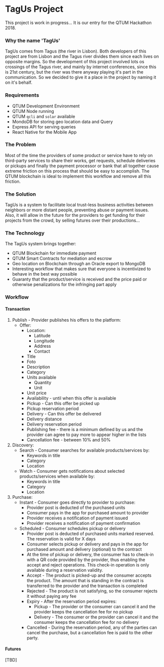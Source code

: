 # TagUs Project

This project is work in progress... It is our entry for the QTUM Hackathon 2018.

### Why the name 'TagUs'

TagUs comes from Tagus (the river in Lisbon). Both developers of this project are from Lisbon and the Tagus river divides them since
each lives on opposite margins. So the development of this project involved lots os crossings of the Tagus river, and mainly by
internet conferences, since this is 21st century, but the river was there anyway playing it's part in the communication. So we decided
to give it a place in the project by naming it on it's behalf.

### Requirements

* QTUM Development Environment
* QTUM Node running
* QTUM `qcli` and `solar` available
* MondoDB for storing geo location data and Query
* Express API for serving queries
* React Native for the Mobile App

### The Problem

Most of the time the providers of some product or service have to rely on third-party services to share their works, get requests,
schedule deliveries or pickups and finally the payment processor or bank that all together cause extreme friction on this process
that should be easy to accomplish. The QTUM blockchain is ideal to implement this workflow and remove all this friction.

### The Solution

TagUs is a system to facilitate local trust-less business activities between neighbors or more distant people, preventing abuse or payment issues.
Also, it will allow in the future for the providers to get funding for their projects from the crowd, by selling futures over their productions...

### The Technology

The TagUs system brings together:
* QTUM Blockchain for immediate payment
* QTUM Smart Contracts for mediation and escrow
* Geo location on Blockchain through an Oracle export to MongoDB
* Interesting workflow that makes sure that everyone is incentivized to behave in the best way possible
* Guaranty that the product/service is received and the price paid or otherwise penalizations for the infringing part apply

### Workflow

#### Transaction
1. Publish - Provider publishes his offers to the platform:
    * Offer:
        * Location:
            * Latitude
            * Longitude
            * Address
            * Contact
        * Title
        * Foto
        * Description
        * Category
        * Units available
            * Quantity
            * Unit
        * Unit price
        * Availability - until when this offer is available
        * Pickup - Can this offer be picked up
        * Pickup reservation period
        * Delivery - Can this offer be delivered
        * Delivery distance
        * Delivery reservation period
        * Publishing fee - there is a minimum defined by us and the provider can agree to pay more to appear higher in the lists
        * Cancellation fee - between 10% and 50%
2. Discovery:
    * Search - Consumer searches for available products/services by:
        * Keywords in title
        * Category
        * Location
    * Watch - Consumer gets notifications about selected products/services when available by:
        * Keywords in title
        * Category
        * Location
3. Purchase:
    * Instant - Consumer goes directly to provider to purchase:
        * Provider post is deducted of the purchased units
        * Consumer pays in the app for purchased amount to provider
        * Provider receives a notification of payment issued
        * Provider receives a notification of payment confirmation
    * Scheduled - Consumer schedules pickup or delivery
        * Provider post is deducted of purchased units marked reserved. The reservation is valid for X days
        * Consumer selects pickup or delivery and pays in the app for purchased amount and delivery (optional) to the contract
        * At the time of pickup or delivery, the consumer has to check-in with a QR code provided by the provider, thus enabling the accept and reject operations. This check-in operation is only available during a reservation validity.
        * Accept - The product is picked-up and the consumer accepts the product. The amount that is standing in the contract is transferred to the provider and the transaction is completed
        * Rejected - The product is not satisfying, so the consumer rejects it without paying any fee
        * Expiry - After the reservation period expires:
            * Pickup - The provider or the consumer can cancel it and the provider keeps the cancellation fee for no pickup
            * Delivery - The consumer or the provider can cancel it and the consumer keeps the cancellation fee for no delivery
        * Cancelled - During the reservation period, any of the parties can cancel the purchase, but a cancellation fee is paid to the other party.

#### Futures

[TBD]

